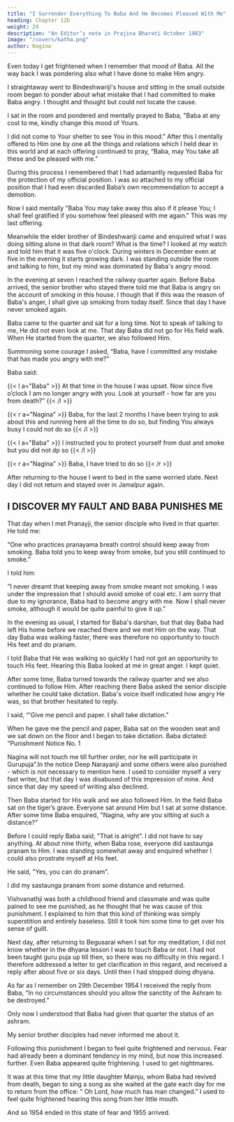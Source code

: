 ```yaml
---
title: "I Surrender Everything To Baba And He Becomes Pleased With Me"
heading: Chapter 12b
weight: 29
description: "An Editor’s note in Prajina Bharati October 1983"
image: "/covers/katha.png"
author: Nagina
---
```




Even today I get frightened when I remember that mood of Baba. All the way back I was pondering also what I have done to make Him angry. 

I straightaway went to Bindeshwariji's house and sitting in the small outside room began to ponder about what mistake that I had committed to make Baba angry. I thought and thought but could not locate the cause. 

I sat in the room and pondered and mentally prayed to Baba, "Baba at any cost to me, kindly change this mood of Yours. 

I did not come to Your shelter to see You in this mood." After this I mentally offered to Him one by one all the things and relations which I held dear in this world and at each offering continued to pray, “Baba, may You take all these and be pleased with me."

During this process I remembered that I had adamantly requested Baba for the protection of my official position. I was so attached to my official position that I had
even discarded Baba’s own recommendation to accept a demotion. 

Now I said mentally "Baba You may take away this also if it please You; I shall feel gratified if you somehow feel pleased with me again." This was my last offering.

Meanwhile the elder brother of Bindeshwariji came and enquired what I was doing sitting alone in that dark room? What is the time? I looked at my watch and told him that it was five o'clock. During winters in December even at five in the evening it starts growing dark. I was standing outside the room and talking to him, but my mind was dominated by Baba's angry mood.

In the evening at seven I reached the railway quarter again. Before Baba arrived, the senior brother who stayed there told me that Baba is angry on the account
of smoking in this house. I though that if this was the reason of Baba's anger, I shall
give up smoking from today itself. Since that day I have never smoked again.

Baba came to the quarter and sat for a long time. Not to speak of talking to me, He did not even look at me. That day Baba did not go for His field walk. When He
started from the quarter, we also followed Him.

Summoning some courage I asked, “Baba, have I committed any mistake that
has made you angry with me?”

Baba said:

{{< l a="Baba" >}}
At that time in the house I was upset. Now since five o’clock I am no longer angry with you. Look at yourself - how far are you from death?”
{{< /l >}}

{{< r a="Nagina" >}}
Baba, for the last 2 months I have been trying to ask about this and running here all the time to do so, but finding You always busy I could not do so
{{< /l >}}


{{< l a="Baba" >}}
I instructed you to protect yourself from dust and smoke but you did not dp so
{{< /l >}}

{{< r a="Nagina" >}}
Baba, I have tried to do so
{{< /r >}}


After returning to the house I went to bed in the same worried state. Next day I
did not return and stayed over in Jamalpur again.


## I DISCOVER MY FAULT AND BABA PUNISHES ME

That day when I met Pranayji, the senior disciple who lived in that quarter. He told me:

“One who practices pranayama breath control should keep away from smoking. Baba told you to keep away from smoke, but you still continued to smoke.”

I told him:

”I never dreamt that keeping away from smoke meant not smoking. I was under the impression that I should avoid smoke of coal etc. I am sorry that due to my ignorance, Baba had to become angry with me. Now I shall never smoke, although it would be quite painful to give it up.”

In the evening as usual, I started for Baba's darshan, but that day Baba had left His home before we reached there and we met Him on the way. That day Baba was walking faster, there was therefore no opportunity to touch His feet and do pranam.

I told Baba that He was walking so quickly I had not got an opportunity to touch His feet. Hearing this Baba looked at me in great anger. I kept quiet.

After some time, Baba turned towards the railway quarter and we also
continued to follow Him. After reaching there Baba asked the senior disciple whether
he could take dictation. Baba's voice itself indicated how angry He was, so that brother
hesitated to reply.

I said, “'Give me pencil and paper. I shall take dictation."

When he gave me the pencil and paper, Baba sat on the wooden seat and we
sat down on the floor and I began to take dictation. Baba dictated:
“Punishment Notice No. 1

Nagina will not touch me till further order, nor he will participate in
Gurupuja”.In the notice Deep Narayanji and some others were also punished - which is not
necessary to mention here. I used to consider myself a very fast writer, but that day I
was disabused of this impression of mine. And since that day my speed of writing also
declined.

Then Baba started for His walk and we also followed Him. In the field Baba sat
on the tiger’s grave. Everyone sat around Him but I sat at some distance.
After some time Baba enquired, "Nagina, why are you sitting at such a
distance?"

Before I could reply Baba said, "That is alright”. I did not have to say anything.
At about nine thirty, when Baba rose, everyone did sastaunga pranam to Him. I
was standing somewhat away and enquired whether I could also prostrate myself at
His feet.

He said, "Yes, you can do pranam”.

I did my sastaunga pranam from some distance and returned.

Vishvanathji was both a childhood friend and classmate and was quite pained
to see me punished, as he thought that he was cause of this punishment. I explained to
him that this kind of thinking was simply superstition and entirely baseless. Still it took
him some time to get over his sense of guilt.

Next day, after returning to Begusarai when I sat for my meditation, I did not
know whether in the dhyana lesson I was to touch Baba or not. I had not been taught
guru puja up till then, so there was no difficulty in this regard. I therefore addressed a
letter to get clarification in this regard, and received a reply after about five or six days.
Until then I had stopped doing dhyana.

As far as I remember on 29th December 1954 I received the reply from Baba,
“In no circumstances should you allow the sanctity of the Ashram to be destroyed."

Only now I understood that Baba had given that quarter the status of an
ashram. 

My senior brother disciples had never informed me about it.

Following this punishment I began to feel quite frightened and nervous. Fear had already been a dominant tendency in my mind, but now this increased further.
Even Baba appeared quite frightening. I used to get nightmares.

It was at this time that my little daughter Mainju, whom Baba had revived from death, began to sing a song as she waited at the gate each day for me to return from
the office: " Oh Lord, how much has man changed." I used to feel quite frightened hearing this song from her little mouth.

And so 1954 ended in this state of fear and 1955 arrived.

